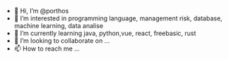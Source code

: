 - 👋 Hi, I’m @porthos
- 👀 I’m interested in programming language, management risk, database, machine learning, data analise
- 🌱 I’m currently learning java, python,vue, react, freebasic, rust
- 💞️ I’m looking to collaborate on ...
- 📫 How to reach me ...

<!---
porthos/porthos is a ✨ special ✨ repository because its `README.md` (this file) appears on your GitHub profile.
You can click the Preview link to take a look at your changes.
--->

